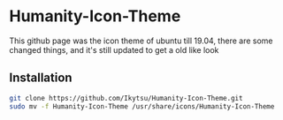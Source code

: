 # Humanity-Icon-Theme
This github page was the icon theme of ubuntu till 19.04, there are some changed things, and it's still updated to get a old like look

## Installation

```bash
git clone https://github.com/Ikytsu/Humanity-Icon-Theme.git
sudo mv -f Humanity-Icon-Theme /usr/share/icons/Humanity-Icon-Theme
```
